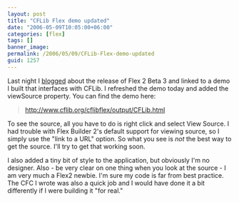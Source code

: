```yaml
---
layout: post
title: "CFLib Flex demo updated"
date: "2006-05-09T10:05:00+06:00"
categories: [flex]
tags: []
banner_image: 
permalink: /2006/05/09/CFLib-Flex-demo-updated
guid: 1257
---
```


Last night I <a href="http://ray.camdenfamily.com/index.cfm/2006/5/8/Flex-2-Beta-3-Released">blogged</a> about the release of Flex 2 Beta 3 and linked to a demo I built that interfaces with CFLib. I refreshed the demo today and added the viewSource property. You can find the demo here:

<blockquote>
<a href="http://www.cflib.org/cflibflex/output/CFLib.html">http://www.cflib.org/cflibflex/output/CFLib.html</a>
</blockquote>

To see the source, all you have to do is right click and select View Source. I had trouble with Flex Builder 2's default support for viewing source, so I simply use the "link to a URL" option. So what you see is <i>not</i> the best way to get the source. I'll try to get that working soon. 

I also added a tiny bit of style to the application, but obviously I'm no designer. Also - be very clear on one thing when you look at the source - I am very much a Flex2 newbie. I'm sure my code is far from best practice. The CFC I wrote was also a quick job and I would have done it a bit differently if I were building it "for real."